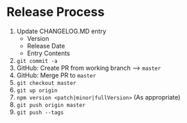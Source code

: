 # Release Process

1. Update CHANGELOG.MD entry
   - Version
   - Release Date
   - Entry Contents
2. `git commit -a`
3. GitHub: Create PR from working branch --> `master`
4. GitHub: Merge PR to `master`
5. `git checkout master`
6. `git up origin`
7.  `npm version <patch|minor|fullVersion>` (As appropriate)
8.  `git push origin master`
9.  `git push --tags`
